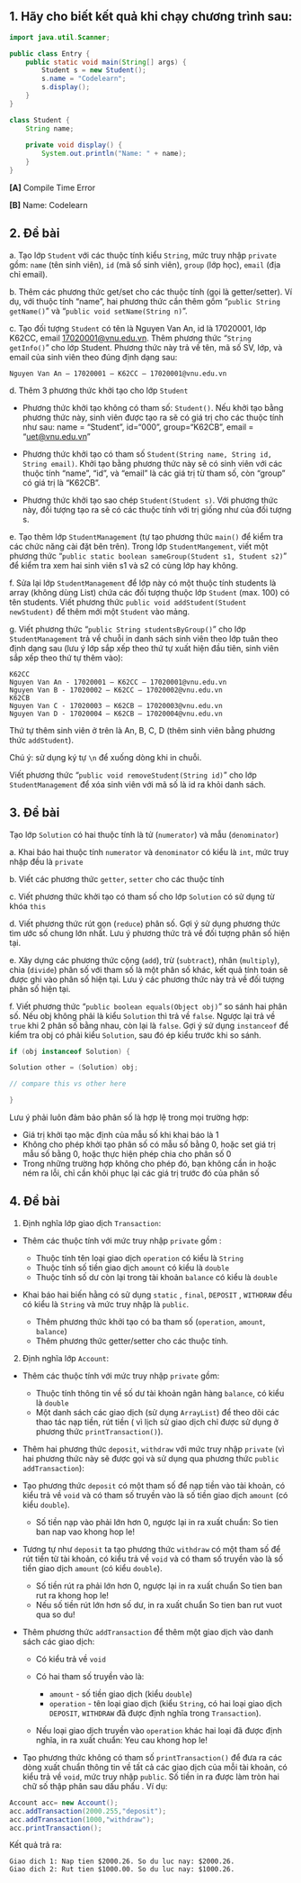 ## 1. Hãy cho biết kết quả khi chạy chương trình sau:

```java
import java.util.Scanner;

public class Entry {
	public static void main(String[] args) {
		Student s = new Student();
		s.name = "Codelearn";
		s.display();
	}
}

class Student {
	String name;
	
	private void display() {
		System.out.println("Name: " + name);
	}
}
```

**[A]** Compile Time Error

**[B]** Name: Codelearn

## 2. Đề bài

a. Tạo lớp `Student` với các thuộc tính kiểu `String`, mức truy nhập `private` gồm: `name` (tên sinh viên), `id` (mã số sinh viên), `group` (lớp học), `email` (địa chỉ email).

b. Thêm các phương thức get/set cho các thuộc tính (gọi là getter/setter). Ví dụ, với thuộc tính “name”, hai phương thức cần thêm gồm “`public String getName()`” và “`public void setName(String n)`”.

c. Tạo đối tượng `Student` có tên là Nguyen Van An, id là 17020001, lớp K62CC, email 17020001@vnu.edu.vn.
Thêm phương thức “`String getInfo()`” cho lớp Student. Phương thức này trả về tên, mã số SV, lớp, và email của sinh viên theo đúng định dạng sau:

```
Nguyen Van An – 17020001 – K62CC – 17020001@vnu.edu.vn
```

d. Thêm 3 phương thức khởi tạo cho lớp `Student`

- Phương thức khởi tạo không có tham số: `Student()`. Nếu khởi tạo bằng phương thức này, sinh viên được tạo ra sẽ có giá trị cho các thuộc tính như sau: name = “Student”, id=“000”, group=“K62CB”, email = “uet@vnu.edu.vn”

- Phương thức khởi tạo có tham số `Student(String name, String id, String email)`. Khởi tạo bằng phương thức này sẽ có sinh viên với các thuộc tính “name”, “id”, và “email” là các giá trị từ tham số, còn “group” có giá trị là “K62CB”.

- Phương thức khởi tạo sao chép `Student(Student s)`. Với phương thức này, đối tượng tạo ra sẽ có các thuộc tính với trị giống như của đối tượng s.

e. Tạo thêm lớp `StudentManagement` (tự tạo phương thức `main()` để kiểm tra các chức năng cài đặt bên trên). Trong lớp `StudentMangement`, viết một phương thức “`public static boolean sameGroup(Student s1, Student s2)`” để kiểm tra xem hai sinh viên s1 và s2 có cùng lớp hay không.

f. Sửa lại lớp `StudentManagement` để lớp này có một thuộc tính students là array (không dùng List) chứa các đối tượng thuộc lớp `Student` (max. 100) có tên students. Viết phương thức `public void addStudent(Student newStudent)` để thêm mới một `Student` vào mảng.

g. Viết phương thức “`public String studentsByGroup()`” cho lớp `StudentManagement` trả về chuỗi in danh sách sinh viên theo lớp tuân theo định dạng sau (lưu ý lớp sắp xếp theo thứ tự xuất hiện đầu tiên, sinh viên sắp xếp theo thứ tự thêm vào):

```
K62CC
Nguyen Van An - 17020001 – K62CC – 17020001@vnu.edu.vn
Nguyen Van B - 17020002 – K62CC – 17020002@vnu.edu.vn
K62CB
Nguyen Van C - 17020003 – K62CB – 17020003@vnu.edu.vn
Nguyen Van D - 17020004 – K62CB – 17020004@vnu.edu.vn
```

Thứ tự thêm sinh viên ở trên là An, B, C, D (thêm sinh viên bằng phương thức `addStudent`).

Chú ý: sử dụng ký tự `\n` để xuống dòng khi in chuỗi.

Viết phương thức “`public void removeStudent(String id)`” cho lớp `StudentManagement` để xóa sinh viên với mã số là id ra khỏi danh sách.

## 3. Đề bài

Tạo lớp `Solution` có hai thuộc tính là tử (`numerator`) và mẫu (`denominator`)

a. Khai báo hai thuộc tính `numerator` và `denominator` có kiểu là `int`, mức truy nhập đều là `private`

b. Viết các phương thức `getter`, `setter` cho các thuộc tính

c. Viết phương thức khởi tạo có tham số cho lớp `Solution` có sử dụng từ khóa `this`

d. Viết phương thức rút gọn (`reduce`) phân số. Gợi ý sử dụng phương thức tìm ước số chung lớn nhất. Lưu ý phương thức trả về đối tượng phân số hiện tại.

e. Xây dựng các phương thức cộng (`add`), trừ (`subtract`), nhân (`multiply`), chia (`divide`) phân số với tham số là một phân số khác, kết quả tính toán sẽ được ghi vào phân số hiện tại. Lưu ý các phương thức này trả về đối tượng phân số hiện tại.

f. Viết phương thức “`public boolean equals(Object obj)`” so sánh hai phân số. Nếu obj không phải là kiểu `Solution` thì trả về `false`. Ngược lại trả về `true` khi 2 phân số bằng nhau, còn lại là `false`. Gợi ý sử dụng `instanceof` để kiểm tra obj có phải kiểu `Solution`, sau đó ép kiểu trước khi so sánh.

```java
if (obj instanceof Solution) {

Solution other = (Solution) obj;

// compare this vs other here

}
```

Lưu ý phải luôn đảm bảo phân số là hợp lệ trong mọi trường hợp:

- Giá trị khởi tạo mặc định của mẫu số khi khai báo là 1
- Không cho phép khởi tạo phân số có mẫu số bằng 0, hoặc set giá trị mẫu số bằng 0, hoặc thực hiện phép chia cho phân số 0
- Trong những trường hợp không cho phép đó, bạn không cần in hoặc ném ra lỗi, chỉ cần khôi phục lại các giá trị trước đó của phân số

## 4. Đề bài

1. Định nghĩa lớp giao dịch `Transaction`:

- Thêm các thuộc tính với mức truy nhập `private` gồm :	
	- Thuộc tính tên loại giao dịch `operation` có kiểu là `String`	
	- Thuộc tính số tiền giao dịch `amount` có kiểu là `double`
	- Thuộc tính số dư còn lại trong tài khoản `balance` có kiểu là `double`
 
- Khai báo hai biến hằng có sử dụng `static` , `final`, `DEPOSIT` , `WITHDRAW` đều có kiểu là `String` và mức truy nhập là `public`.
	- Thêm phương thức khởi tạo có ba tham số (`operation`, `amount`, `balance`)
	- Thêm phương thức getter/setter cho các thuộc tính.

2. Định nghĩa lớp `Account`:

- Thêm các thuộc tính với mức truy nhập `private` gồm:
	- Thuộc tính thông tin về số dư tài khoản ngân hàng `balance`, có kiểu là `double`
	- Một danh sách các giao dịch (sử dụng `ArrayList`) để theo dõi các thao tác nạp tiền, rút tiền ( vì lịch sử giao dịch chỉ được sử dụng ở phương thức `printTransaction()`).

- Thêm hai phương thức `deposit`, `withdraw` với mức truy nhập `private` (vì hai phương thức này sẽ được gọi và sử dụng qua phương thức `public addTransaction`):

- Tạo phương thức `deposit` có một tham số để nạp tiền vào tài khoản, có kiểu trả về `void` và có tham số truyền vào là số tiền giao dịch `amount` (có kiểu `double`).
	- Số tiền nạp vào phải lớn hơn 0, ngược lại in ra xuất chuẩn: So tien ban nap vao khong hop le!

- Tương tự như `deposit` ta tạo phương thức `withdraw` có một tham số để rút tiền từ tài khoản, có kiểu trả về `void` và có tham số truyền vào là số tiền giao dịch `amount` (có kiểu `double`).
	- Số tiền rút ra phải lớn hơn 0, ngược lại in ra xuất chuẩn So tien ban rut ra khong hop le!
	- Nếu số tiền rút lớn hơn số dư, in ra xuất chuẩn So tien ban rut vuot qua so du!

- Thêm phương thức `addTransaction` để thêm một giao dịch vào danh sách các giao dịch:
	- Có kiểu trả về `void`
	- Có hai tham số truyền vào là:
		- `amount` - số tiền giao dịch (kiểu `double`)
		- `operation` - tên loại giao dịch (kiểu `String`, có hai loại giao dịch `DEPOSIT`, `WITHDRAW` đã được định nghĩa trong `Transaction`).

	- Nếu loại giao dịch truyền vào `operation` khác hai loại đã được định nghĩa, in ra xuất chuẩn: Yeu cau khong hop le!

- Tạo phương thức không có tham số `printTransaction()` để đưa ra các dòng xuất chuẩn thông tin về tất cả các giao dịch của mỗi tài khoản, có kiểu trả về `void`, mức truy nhập `public`. Số tiền in ra được làm tròn hai chữ số thập phân sau dấu phẩu . Ví dụ:

```java
Account acc= new Account();  
acc.addTransaction(2000.255,"deposit");  
acc.addTransaction(1000,"withdraw");  
acc.printTransaction();
```

Kết quả trả ra:

```
Giao dich 1: Nap tien $2000.26. So du luc nay: $2000.26.
Giao dich 2: Rut tien $1000.00. So du luc nay: $1000.26.
```
